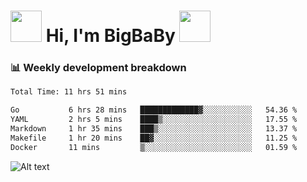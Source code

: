 <!-- Title -->
<h1>
    <img src="https://media.tenor.com/TlyRveJkgo4AAAAi/cloud-cloud-strife.gif" width="50"/>
    Hi, I'm BigBaBy
    <img src="https://media.tenor.com/TlyRveJkgo4AAAAi/cloud-cloud-strife.gif" width="50"/>
</h1>

<h3> 📊 Weekly development breakdown </h3>
<!-- waka-readme-stats -->

<!--START_SECTION:waka-->

```txt
Total Time: 11 hrs 51 mins

Go           6 hrs 28 mins   █████████████▓░░░░░░░░░░░   54.36 %
YAML         2 hrs 5 mins    ████▒░░░░░░░░░░░░░░░░░░░░   17.55 %
Markdown     1 hr 35 mins    ███▒░░░░░░░░░░░░░░░░░░░░░   13.37 %
Makefile     1 hr 20 mins    ██▓░░░░░░░░░░░░░░░░░░░░░░   11.25 %
Docker       11 mins         ▒░░░░░░░░░░░░░░░░░░░░░░░░   01.59 %
```

<!--END_SECTION:waka-->

![Alt text](https://spotify-recently-played-readme.vercel.app/api?user=21b7yx6vkj66csord5swswvza&count=10&width=1000)
